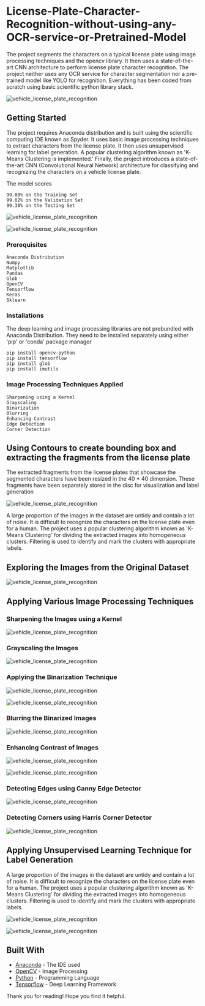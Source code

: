 # License-Plate-Character-Recognition-without-using-any-OCR-service-or-Pretrained-Model

The project segments the characters on a typical license plate using image processing techniques and the opencv library. It then uses a state-of-the-art CNN architecture to perform license plate character recognition. The project neither uses any OCR service for character segmentation nor a pre-trained model like YOLO for recognition. Everything has been coded from scratch using basic scientific python library stack.

![vehicle_license_plate_recognition](https://github.com/iamrahul29/License-Plate-Character-Recognition-without-using-any-OCR-service-or-Pretrained-Model/blob/master/images/final_prediction.png)

## Getting Started

The project requires Anaconda distribution and is built using the scientific computing IDE known as Spyder. It uses basic image processing techniques to extract characters from the license plate. It then uses unsupervised learning for label generation. A popular clustering algorithm known as 'K-Means Clustering is implemented.' Finally, the project introduces a state-of-the-art CNN (Convolutional Neural Network) architecture for classifying and recognizing the characters on a vehicle license plate.

The model scores  

```
99.80% on the Training Set
99.02% on the Validation Set
99.30% on the Testing Set
```

![vehicle_license_plate_recognition](https://github.com/iamrahul29/License-Plate-Character-Recognition-without-using-any-OCR-service-or-Pretrained-Model/blob/master/images/train.PNG)

![vehicle_license_plate_recognition](https://github.com/iamrahul29/License-Plate-Character-Recognition-without-using-any-OCR-service-or-Pretrained-Model/blob/master/images/test.PNG)


### Prerequisites

```
Anaconda Distribution
Numpy
Matplotlib
Pandas
Glob
OpenCV
Tensorflow
Keras
Sklearn
```

### Installations

The deep learning and image processing libraries are not prebundled with Anaconda Distribution. They need to be installed separately using either 'pip' or 'conda' package manager

```
pip install opencv-python
pip install tensorflow
pip install glob
pip install imutils
```

### Image Processing Techniques Applied

```
Sharpening using a Kernel
Grayscaling
Binarization
Blurring
Enhancing Contrast
Edge Detection
Corner Detection
```

## Using Contours to create bounding box and extracting the fragments from the license plate

The extracted fragments from the license plates that showcase the segmented characters have been resized in the 40 * 40 dimension. These fragments have been separately stored in the disc for visualization and label generation


![vehicle_license_plate_recognition](https://github.com/iamrahul29/License-Plate-Character-Recognition-without-using-any-OCR-service-or-Pretrained-Model/blob/master/images/segmented_chars.png)

A large proportion of the images in the dataset are untidy and contain a lot of noise. It is difficult to recognize the characters on the license plate even for a human.
The project uses a popular clustering algorithm known as 'K-Means Clustering' for dividing the extracted images into homogeneous clusters. Filtering is used to identify and mark the clusters with appropriate labels. 

## Exploring the Images from the Original Dataset

![vehicle_license_plate_recognition](https://github.com/iamrahul29/License-Plate-Character-Recognition-without-using-any-OCR-service-or-Pretrained-Model/blob/master/images/original.png)

## Applying Various Image Processing Techniques

### Sharpening the Images using a Kernel

![vehicle_license_plate_recognition](https://github.com/iamrahul29/License-Plate-Character-Recognition-without-using-any-OCR-service-or-Pretrained-Model/blob/master/images/sharp_original.png)

### Grayscaling the Images

![vehicle_license_plate_recognition](https://github.com/iamrahul29/License-Plate-Character-Recognition-without-using-any-OCR-service-or-Pretrained-Model/blob/master/images/gray.png)

### Applying the Binarization Technique

![vehicle_license_plate_recognition](https://github.com/iamrahul29/License-Plate-Character-Recognition-without-using-any-OCR-service-or-Pretrained-Model/blob/master/images/binarized_gray_1.png)

![vehicle_license_plate_recognition](https://github.com/iamrahul29/License-Plate-Character-Recognition-without-using-any-OCR-service-or-Pretrained-Model/blob/master/images/binarized_gray_2.png)

### Blurring the  Binarized Images

![vehicle_license_plate_recognition](https://github.com/iamrahul29/License-Plate-Character-Recognition-without-using-any-OCR-service-or-Pretrained-Model/blob/master/images/blur_binarized_gray.png)

### Enhancing Contrast of Images

![vehicle_license_plate_recognition](https://github.com/iamrahul29/License-Plate-Character-Recognition-without-using-any-OCR-service-or-Pretrained-Model/blob/master/images/enhanced_contrast.png)

![vehicle_license_plate_recognition](https://github.com/iamrahul29/License-Plate-Character-Recognition-without-using-any-OCR-service-or-Pretrained-Model/blob/master/images/enhanced_binarized.png)

### Detecting Edges using Canny Edge Detector

![vehicle_license_plate_recognition](https://github.com/iamrahul29/License-Plate-Character-Recognition-without-using-any-OCR-service-or-Pretrained-Model/blob/master/images/edge_images.png)

### Detecting Corners using Harris Corner Detector

![vehicle_license_plate_recognition](https://github.com/iamrahul29/License-Plate-Character-Recognition-without-using-any-OCR-service-or-Pretrained-Model/blob/master/images/corner.png)


## Applying Unsupervised Learning Technique for Label Generation

A large proportion of the images in the dataset are untidy and contain a lot of noise. It is difficult to recognize the characters on the license plate even for a human.
The project uses a popular clustering algorithm known as 'K-Means Clustering' for dividing the extracted images into homogeneous clusters. Filtering is used to identify and mark the clusters with appropriate labels. 

![vehicle_license_plate_recognition](https://github.com/iamrahul29/License-Plate-Character-Recognition-without-using-any-OCR-service-or-Pretrained-Model/blob/master/images/label.png)

![vehicle_license_plate_recognition](https://github.com/iamrahul29/License-Plate-Character-Recognition-without-using-any-OCR-service-or-Pretrained-Model/blob/master/images/label_1.png)

## Built With

* [Anaconda](https://www.anaconda.com/) - The IDE used
* [OpenCV](https://opencv.org/) - Image Processing
* [Python](https://www.python.org/) - Programming Language
* [Tensorflow](https://www.tensorflow.org/) - Deep Learning Framework

Thank you for reading!
Hope you find it helpful.
